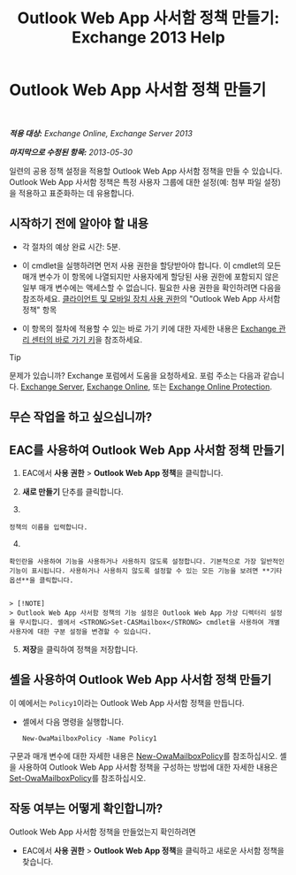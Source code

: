 ﻿---
title: 'Outlook Web App 사서함 정책 만들기: Exchange 2013 Help'
TOCTitle: Outlook Web App 사서함 정책 만들기
ms:assetid: 347207fa-cfb7-40a6-b19a-831dcdb54ad5
ms:mtpsurl: https://technet.microsoft.com/ko-kr/library/Dd335191(v=EXCHG.150)
ms:contentKeyID: 50482834
ms.date: 05/22/2018
mtps_version: v=EXCHG.150
ms.translationtype: MT
---

# Outlook Web App 사서함 정책 만들기

 

_**적용 대상:** Exchange Online, Exchange Server 2013_

_**마지막으로 수정된 항목:** 2013-05-30_

일련의 공용 정책 설정을 적용할 Outlook Web App 사서함 정책을 만들 수 있습니다. Outlook Web App 사서함 정책은 특정 사용자 그룹에 대한 설정(예: 첨부 파일 설정)을 적용하고 표준화하는 데 유용합니다.

## 시작하기 전에 알아야 할 내용

  - 각 절차의 예상 완료 시간: 5분.

  - 이 cmdlet을 실행하려면 먼저 사용 권한을 할당받아야 합니다. 이 cmdlet의 모든 매개 변수가 이 항목에 나열되지만 사용자에게 할당된 사용 권한에 포함되지 않은 일부 매개 변수에는 액세스할 수 없습니다. 필요한 사용 권한을 확인하려면 다음을 참조하세요. [클라이언트 및 모바일 장치 사용 권한](clients-and-mobile-devices-permissions-exchange-2013-help.md)의 "Outlook Web App 사서함 정책" 항목

  - 이 항목의 절차에 적용할 수 있는 바로 가기 키에 대한 자세한 내용은 [Exchange 관리 센터의 바로 가기 키](keyboard-shortcuts-in-the-exchange-admin-center-exchange-online-protection-help.md)을 참조하세요.


> [!TIP]
> 문제가 있습니까? Exchange 포럼에서 도움을 요청하세요. 포럼 주소는 다음과 같습니다. <A href="https://go.microsoft.com/fwlink/p/?linkid=60612">Exchange Server</A>, <A href="https://go.microsoft.com/fwlink/p/?linkid=267542">Exchange Online</A>, 또는 <A href="https://go.microsoft.com/fwlink/p/?linkid=285351">Exchange Online Protection</A>.



## 무슨 작업을 하고 싶으십니까?

## EAC를 사용하여 Outlook Web App 사서함 정책 만들기

1.  EAC에서 **사용 권한** \> **Outlook Web App 정책**을 클릭합니다.

2.  **새로 만들기** 단추를 클릭합니다.

3.  
    
    정책의 이름을 입력합니다.

4.  
    
    확인란을 사용하여 기능을 사용하거나 사용하지 않도록 설정합니다. 기본적으로 가장 일반적인 기능이 표시됩니다. 사용하거나 사용하지 않도록 설정할 수 있는 모든 기능을 보려면 **기타 옵션**을 클릭합니다.
    

    > [!NOTE]
    > Outlook Web App 사서함 정책의 기능 설정은 Outlook Web App 가상 디렉터리 설정을 무시합니다. 셸에서 <STRONG>Set-CASMailbox</STRONG> cmdlet을 사용하여 개별 사용자에 대한 구분 설정을 변경할 수 있습니다.



5.  **저장**을 클릭하여 정책을 저장합니다.

## 셸을 사용하여 Outlook Web App 사서함 정책 만들기

이 예에서는 `Policy1`이라는 Outlook Web App 사서함 정책을 만듭니다.

  - 셸에서 다음 명령을 실행합니다.
    
        New-OwaMailboxPolicy -Name Policy1

구문과 매개 변수에 대한 자세한 내용은 [New-OwaMailboxPolicy](https://technet.microsoft.com/ko-kr/library/dd351067\(v=exchg.150\))를 참조하십시오. 셸을 사용하여 Outlook Web App 사서함 정책을 구성하는 방법에 대한 자세한 내용은 [Set-OwaMailboxPolicy](https://technet.microsoft.com/ko-kr/library/dd297989\(v=exchg.150\))를 참조하십시오.

## 작동 여부는 어떻게 확인합니까?

Outlook Web App 사서함 정책을 만들었는지 확인하려면

  - EAC에서 **사용 권한** \> **Outlook Web App 정책**을 클릭하고 새로운 사서함 정책을 찾습니다.

